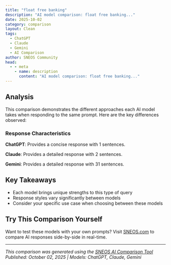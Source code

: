 ```yaml
---
title: "float free banking"
description: "AI model comparison: float free banking..."
date: 2025-10-02
category: comparison
layout: Clean
tags:
  - ChatGPT
  - Claude
  - Gemini
  - AI Comparison
author: SNEOS Community
head:
  - - meta
    - name: description
      content: "AI model comparison: float free banking..."
---
```


<ChatComparison
  title="float free banking"
  prompt="float free banking"
  :responses='{"ChatGPT": "\"Float\" in the context of banking refers to the time difference between when a transaction is initiated and when the funds are actually transferred between accounts. In free banking, which is a system where banks operate with minimal regulatory oversight and where currency supply is determined by the market rather than by a centralized authority, float can have significant implications.\n\n### Free Banking Overview\n1. **Definition**: Free banking is a monetary system in which banks are free to issue their own currency and operate with little to no government intervention. Banks compete for deposits and loans, which can lead to more efficient allocation of resources.\n\n2. **Characteristics**:\n - **Competition**: Banks compete to attract customers, often offering better services or interest rates.\n - **Currency Issuance**: Banks can issue their own notes, and their reputation and solvency determine the acceptance of these notes.\n - **Limited Regulation**: There are fewer regulations regarding reserve requirements or lending practices.\n\n### Float in Free Banking\n1. **Transaction Delays**: In a free banking system, the float can be more pronounced due to the lack of standardization in transaction processing. If banks have different processing times and methods for clearing transactions, the float can vary significantly.\n\n2. **Impact on Banks**: Banks might capitalize on float by investing the funds during the time they are in transit. For example, if a customer writes a check, the bank can use the funds until the check is cleared.\n\n3. **Customer Experience**: Customers might experience variances in how long it takes for their deposits to clear or for checks to be cashed. A well-managed bank can minimize float effectively, enhancing customer satisfaction.\n\n4. **Risk Management**: Banks need to manage float carefully to avoid liquidity crises. If too many transactions are delayed or if they do not have sufficient reserves when deposits are claimed, it can lead to insolvency.\n\n### Benefits and Drawbacks\n- **Benefits**: A free banking system with effective float management can lead to more innovation, better services, and potentially a more stable monetary environment.\n- **Drawbacks**: However, the variability in float times and lack of regulation can lead to instability, especially if banks engage in risky practices to maximize their profits from float.\n\nIn summary, float in the context of free banking pertains to the timing issues of transactions that can affect both the banks and their customers. The implications of float management are crucial to the overall efficiency and stability of a free banking system.", "Claude": "\u0022Free banking\u0022 refers to a monetary system where private banks can issue their own currency without a central bank controlling money supply or requiring government backing. Here are the key aspects:\n\n## Core Principles\n- **No central bank monopoly** on currency issuance\n- **Market-driven regulation** rather than government oversight\n- **Competition between banks** issuing different currencies\n- **Gold standard or commodity backing** (historically)\n\n## Historical Examples\n- **Scotland (1716-1845)**: Banks issued competing notes, system was relatively stable\n- **United States (1837-1863)**: \u0022Free Banking Era\u0022 with state-chartered banks issuing notes\n- **Canada (1817-1935)**: Private bank notes circulated alongside government currency\n\n## Theoretical Benefits\n- Market forces eliminate inefficient banks\n- Competition leads to better banking services\n- No government manipulation of money supply\n- Reduced systemic risk through diversification\n\n## Potential Challenges\n- **Bank runs** and currency instability\n- **Coordination problems** with multiple currencies\n- **Information asymmetries** about bank reliability\n- **Network effects** favoring dominant currencies\n\n## Modern Relevance\nSome economists and cryptocurrency advocates see parallels between free banking principles and:\n- Competing cryptocurrencies\n- Private stablecoins\n- Decentralized finance (DeFi)\n\nThe concept remains debated among economists, with Austrian school economists generally supportive and others skeptical about stability without central coordination.", "Gemini": "Float free banking is a historical banking system where banks are not required to hold reserves with a central bank. They are free to issue their own banknotes and coins, and to accept deposits, all without direct government control.\n\nHere\u0027s a more detailed breakdown:\n\n* **Decentralized Banking:** The system is characterized by a large number of independent banks, each operating without a central authority dictating reserve requirements or monetary policy.\n* **Banknote Issuance:** Individual banks issue their own banknotes, which circulate as currency. The value of these banknotes depends on the perceived solvency and reputation of the issuing bank.\n* **Competitive Currency:** Banknotes from different banks compete with each other for acceptance by the public. Banks must maintain confidence in their ability to redeem their notes for specie (gold or silver) to ensure their widespread use.\n* **Self-Regulation:** Proponents argue that market forces, such as reputation and the threat of redemption requests, provide sufficient discipline to prevent banks from over-issuing notes or engaging in risky lending practices.\n* **Elastic Currency:** The money supply theoretically adjusts to the demand for credit, as banks can issue more notes when economic activity increases and redeem notes when demand falls.\n\n**Historical Examples:**\n\n* **Scotland (1716-1844):** Often cited as the most successful example of free banking. Scottish banks were relatively stable and innovative, and the system fostered economic growth.\n* **United States (Various periods, notably before the National Banking Act of 1863):** The U.S. experienced periods of relatively free banking at the state level. These periods were often marked by instability and the circulation of notes from poorly capitalized or fraudulent banks.\n* **Canada (1817-1935):** Canada had a decentralized banking system with privately issued banknotes that proved relatively stable, although not entirely \u0022free\u0022 due to some regulations and government oversight.\n\n**Arguments in Favor:**\n\n* **Efficiency:** Eliminates the need for central bank intervention, potentially leading to more efficient allocation of capital.\n* **Innovation:** Banks are incentivized to innovate and improve their services to attract customers.\n* **Market Discipline:** Market forces, such as the threat of bank runs and the need to maintain a good reputation, keep banks in check.\n* **Responsiveness to Demand:** The money supply can theoretically adjust more quickly and efficiently to changes in economic conditions.\n\n**Arguments Against:**\n\n* **Instability:** The lack of a central bank to act as a lender of last resort can lead to bank runs and systemic crises.\n* **Information Asymmetry:** It can be difficult for the public to assess the solvency of individual banks, leading to uncertainty and distrust.\n* **Counterfeiting:** The proliferation of different banknotes can make it easier for counterfeiters to operate.\n* **Transaction Costs:** Dealing with multiple currencies from different banks can increase transaction costs and complexity.\n* **Inequitable Power:** In a completely unregulated system, larger, more established banks could potentially exert undue influence.\n\n**Modern Relevance:**\n\nWhile a pure float free banking system is not currently in operation in any major economy, the ideas behind it continue to be debated. Some proponents of cryptocurrency and decentralized finance (DeFi) see parallels between free banking and these emerging technologies. They argue that cryptocurrencies can provide a decentralized and competitive alternative to traditional fiat currencies.\n\n**In conclusion,** float free banking is a complex and controversial topic with a long history. While it offers potential benefits such as efficiency and innovation, it also carries significant risks related to instability and information asymmetry. The historical experience with free banking systems has been mixed, with some examples showing success and others showing failure.\n"}' 
  published-date="12:40"
/>

## Analysis

This comparison demonstrates the different approaches each AI model takes when responding to the same prompt. Here are the key differences observed:

### Response Characteristics

**ChatGPT**: Provides a concise response with 1 sentences. 

**Claude**: Provides a detailed response with 2 sentences. 

**Gemini**: Provides a detailed response with 31 sentences. 

## Key Takeaways

- Each model brings unique strengths to this type of query
- Response styles vary significantly between models
- Consider your specific use case when choosing between these models

## Try This Comparison Yourself

Want to test these models with your own prompts? Visit [SNEOS.com](https://sneos.com) to compare AI responses side-by-side in real-time.

---

*This comparison was generated using the [SNEOS AI Comparison Tool](https://sneos.com)*
*Published: October 02, 2025 | Models: ChatGPT, Claude, Gemini*
